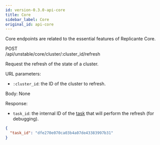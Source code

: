 ```yaml
---
id: version-0.3.0-api-core
title: Core
sidebar_label: Core
original_id: api-core
---
```


Core endpoints are related to the essential features of Replicante Core.


<div class="rest">
  <div class="method post">POST</div>
  <div class="url post">/api/unstable/core/cluster/:cluster_id/refresh</div>
  <div class="desc post rtl"></div>
</div>

Request the refresh of the state of a cluster.

URL parameters:

  * `:cluster_id`: the ID of the cluster to refresh.

Body: None

Response:

  * `task_id`: the internal ID of the [task](admin-tasks.md) that will perform the refresh (for debugging).

```json
{
  "task_id": "dfe270e070ca03b4a07de43383997b31"
}
```
